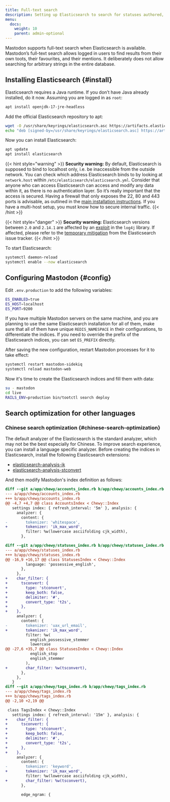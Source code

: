 ```yaml
---
title: Full-text search
description: Setting up Elasticsearch to search for statuses authored, favourited, or mentioned in.
menu:
  docs:
    weight: 10
    parent: admin-optional
---
```


Mastodon supports full-text search when Elasticsearch is available. Mastodon’s full-text search allows logged in users to find results from their own toots, their favourites, and their mentions. It deliberately does not allow searching for arbitrary strings in the entire database.

## Installing Elasticsearch {#install}

Elasticsearch requires a Java runtime. If you don’t have Java already installed, do it now. Assuming you are logged in as `root`:

```bash
apt install openjdk-17-jre-headless
```

Add the official Elasticsearch repository to apt:

```bash
wget -O /usr/share/keyrings/elasticsearch.asc https://artifacts.elastic.co/GPG-KEY-elasticsearch
echo "deb [signed-by=/usr/share/keyrings/elasticsearch.asc] https://artifacts.elastic.co/packages/7.x/apt stable main" > /etc/apt/sources.list.d/elastic-7.x.list
```

Now you can install Elasticsearch:

```bash
apt update
apt install elasticsearch
```

{{< hint style="warning" >}}
**Security warning:** By default, Elasticsearch is supposed to bind to localhost only, i.e. be inaccessible from the outside network. You can check which address Elasticsearch binds to by looking at `network.host` within `/etc/elasticsearch/elasticsearch.yml`. Consider that anyone who can access Elasticsearch can access and modify any data within it, as there is no authentication layer. So it’s really important that the access is secured. Having a firewall that only exposes the 22, 80 and 443 ports is advisable, as outlined in the [main installation instructions](../../prerequisites/#install-a-firewall-and-only-whitelist-ssh-http-and-https-ports). If you have a multi-host setup, you must know how to secure internal traffic.
{{< /hint >}}

{{< hint style="danger" >}}
**Security warning:** Elasticsearch versions between `2.0` and `2.14.1` are affected by an [exploit](https://cve.mitre.org/cgi-bin/cvename.cgi?name=CVE-2021-44228) in the `log4j` library. If affected, please refer to the [temporary mitigation](https://github.com/elastic/elasticsearch/issues/81618#issuecomment-991000240) from the Elasticsearch issue tracker.
{{< /hint >}}

To start Elasticsearch:

```bash
systemctl daemon-reload
systemctl enable --now elasticsearch
```

## Configuring Mastodon {#config}

Edit `.env.production` to add the following variables:

```bash
ES_ENABLED=true
ES_HOST=localhost
ES_PORT=9200
```

If you have multiple Mastodon servers on the same machine, and you are planning to use the same Elasticsearch installation for all of them, make sure that all of them have unique `REDIS_NAMESPACE` in their configurations, to differentiate the indices. If you need to override the prefix of the Elasticsearch indices, you can set `ES_PREFIX` directly.

After saving the new configuration, restart Mastodon processes for it to take effect:

```bash
systemctl restart mastodon-sidekiq
systemctl reload mastodon-web
```

Now it's time to create the Elasticsearch indices and fill them with data:

```bash
su - mastodon
cd live
RAILS_ENV=production bin/tootctl search deploy
```

## Search optimization for other languages
### Chinese search optimization {#chinese-search-optimization}

The default analyzer of the Elasticsearch is the standard analyzer, which may not be the best especially for Chinese. To improve search experience, you can install a language specific analyzer. Before creating the indices in Elasticsearch, install the following Elasticsearch extensions:

- [elasticsearch-analysis-ik](https://github.com/medcl/elasticsearch-analysis-ik)
- [elasticsearch-analysis-stconvert](https://github.com/medcl/elasticsearch-analysis-stconvert)

And then modify Mastodon's index definition as follows:

```diff
diff --git a/app/chewy/accounts_index.rb b/app/chewy/accounts_index.rb
--- a/app/chewy/accounts_index.rb
+++ b/app/chewy/accounts_index.rb
@@ -4,7 +4,7 @@ class AccountsIndex < Chewy::Index
   settings index: { refresh_interval: '5m' }, analysis: {
     analyzer: {
       content: {
-        tokenizer: 'whitespace',
+        tokenizer: 'ik_max_word',
         filter: %w(lowercase asciifolding cjk_width),
       },

diff --git a/app/chewy/statuses_index.rb b/app/chewy/statuses_index.rb
--- a/app/chewy/statuses_index.rb
+++ b/app/chewy/statuses_index.rb
@@ -16,9 +16,17 @@ class StatusesIndex < Chewy::Index
         language: 'possessive_english',
       },
     },
+    char_filter: {
+      tsconvert: {
+        type: 'stconvert',
+        keep_both: false,
+        delimiter: '#',
+        convert_type: 't2s',
+      },
+    },
     analyzer: {
       content: {
-        tokenizer: 'uax_url_email',
+        tokenizer: 'ik_max_word',
         filter: %w(
           english_possessive_stemmer
           lowercase
@@ -27,6 +35,7 @@ class StatusesIndex < Chewy::Index
           english_stop
           english_stemmer
         ),
+        char_filter: %w(tsconvert),
       },
     },
   }
diff --git a/app/chewy/tags_index.rb b/app/chewy/tags_index.rb
--- a/app/chewy/tags_index.rb
+++ b/app/chewy/tags_index.rb
@@ -2,10 +2,19 @@

 class TagsIndex < Chewy::Index
   settings index: { refresh_interval: '15m' }, analysis: {
+    char_filter: {
+      tsconvert: {
+        type: 'stconvert',
+        keep_both: false,
+        delimiter: '#',
+        convert_type: 't2s',
+      },
+    },
     analyzer: {
       content: {
-        tokenizer: 'keyword',
+        tokenizer: 'ik_max_word',
         filter: %w(lowercase asciifolding cjk_width),
+        char_filter: %w(tsconvert),
       },

       edge_ngram: {
```

